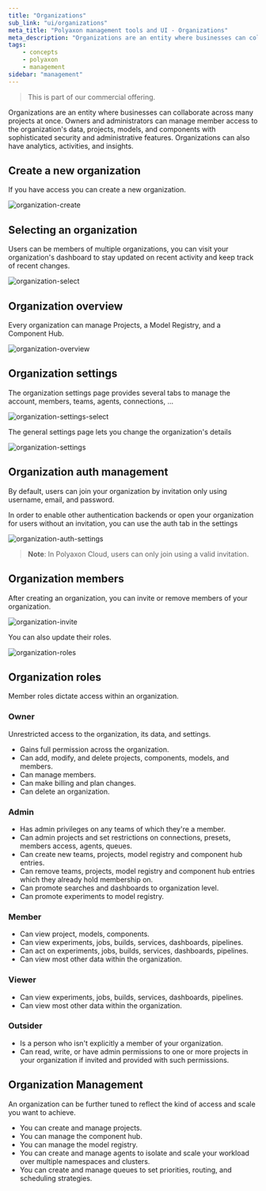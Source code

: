 ```yaml
---
title: "Organizations"
sub_link: "ui/organizations"
meta_title: "Polyaxon management tools and UI - Organizations"
meta_description: "Organizations are an entity where businesses can collaborate across many projects at once."
tags:
    - concepts
    - polyaxon
    - management
sidebar: "management"
---
```


<blockquote class="commercial">This is part of our commercial offering.</blockquote>

Organizations are an entity where businesses can collaborate across many projects at once.
Owners and administrators can manage member access to the organization's data, projects, models, and components with sophisticated security and administrative features.
Organizations can also have analytics, activities, and insights.

## Create a new organization

If you have access you can create a new organization.

![organization-create](../../../../content/images/dashboard/orgs/create.png)

## Selecting an organization

Users can be members of multiple organizations,
you can visit your organization's dashboard to stay updated on recent activity and keep track of recent changes.

![organization-select](../../../../content/images/dashboard/orgs/select.png)

## Organization overview

Every organization can manage Projects, a Model Registry, and a Component Hub.

![organization-overview](../../../../content/images/dashboard/orgs/overview.png)

## Organization settings

The organization settings page provides several tabs to manage the account, members, teams, agents, connections, ...

![organization-settings-select](../../../../content/images/dashboard/orgs/settings-select.png)

The general settings page lets you change the organization's details

![organization-settings](../../../../content/images/dashboard/orgs/settings.png)

## Organization auth management

By default, users can join your organization by invitation only using username, email, and password.

In order to enable other authentication backends or open your organization for users without an invitation, you can use the auth tab in the settings

![organization-auth-settings](../../../../content/images/dashboard/orgs/auth-settings.png)

> **Note**: In Polyaxon Cloud, users can only join using a valid invitation.

## Organization members

After creating an organization,
you can invite or remove members of your organization.

![organization-invite](../../../../content/images/dashboard/orgs/invite.png)

You can also update their roles.

![organization-roles](../../../../content/images/dashboard/orgs/roles.png)


## Organization roles

Member roles dictate access within an organization.

### Owner

Unrestricted access to the organization, its data, and settings.

 * Gains full permission across the organization.
 * Can add, modify, and delete projects, components, models, and members.
 * Can manage members.
 * Can make billing and plan changes.
 * Can delete an organization.

### Admin

 * Has admin privileges on any teams of which they're a member.
 * Can admin projects and set restrictions on connections, presets, members access, agents, queues.
 * Can create new teams, projects, model registry and component hub entries.
 * Can remove teams, projects, model registry and component hub entries which they already hold membership on.
 * Can promote searches and dashboards to organization level.
 * Can promote experiments to model registry.

### Member
 
 * Can view project, models, components.
 * Can view experiments, jobs, builds, services, dashboards, pipelines.
 * Can act on experiments, jobs, builds, services, dashboards, pipelines.
 * Can view most other data within the organization.

### Viewer

 * Can view experiments, jobs, builds, services, dashboards, pipelines.
 * Can view most other data within the organization.

### Outsider

 * Is a person who isn't explicitly a member of your organization.
 * Can read, write, or have admin permissions to one or more projects in your organization if invited and provided with such permissions.


## Organization Management

An organization can be further tuned to reflect the kind of access and scale you want to achieve.

 * You can create and manage projects.
 * You can manage the component hub.
 * You can manage the model registry.
 * You can create and manage agents to isolate and scale your workload over multiple namespaces and clusters.
 * You can create and manage queues to set priorities, routing, and scheduling strategies.
